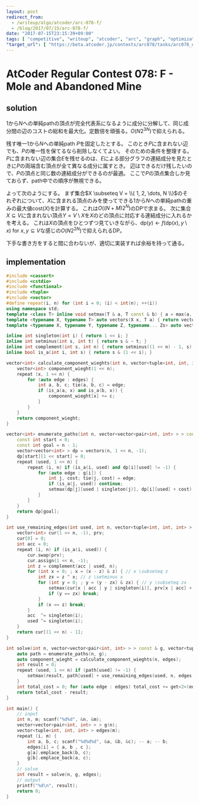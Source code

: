 ```yaml
---
layout: post
redirect_from:
  - /writeup/algo/atcoder/arc-078-f/
  - /blog/2017/07/15/arc-078-f/
date: "2017-07-15T23:15:39+09:00"
tags: [ "competitive", "writeup", "atcoder", "arc", "graph", "optimization", "dp" ]
"target_url": [ "https://beta.atcoder.jp/contests/arc078/tasks/arc078_d" ]
---
```


# AtCoder Regular Contest 078: F - Mole and Abandoned Mine

## solution

$1$から$N$への単純pathの頂点が完全代表系になるように成分に分解して、同じ成分間の辺のコストの総和を最大化。定数倍を頑張る。$O(N2^{3N})$で抑えられる。

残す唯一$1$から$N$への単純path $P$を固定したとする。
このとき$P$に含まれない辺でも、$P$の唯一性を保てるなら削除しなくてよい。
そのための条件を整理する。
$P$に含まれない辺の集合$E$を残せるのは、$E$による部分グラフの連結成分を見たときに$P$の両端含む頂点が全て異なる成分に属すとき。
辺はできるだけ残したいので、$P$の頂点と同じ数の連結成分ができるのが最適。
ここで$P$の頂点集合しか見ておらず、path中での順序が無視できる。

よって次のようにする。
まず集合$X \subseteq V = \\{ 1, 2, \dots, N \\}$のそれぞれについて、$X$に含まれる頂点のみを使ってできる$1$から$N$への単純pathの重みの最大値$\mathrm{cost}(X)$を計算する。
これは$O((N + M)2^N)$のDPで求まる。
次に集合$X \subseteq V$に含まれない頂点$Y = V \setminus X$を$X$のどの頂点に対応する連結成分に入れるかを考える。
これは$X$の頂点をひとつずつ見ていきながら、$\mathrm{dp}(y) \gets f(\mathrm{dp}(x), y \setminus x)$ for $x, y \subseteq V$な感じの$O(N2^{2N})$で抑えられるDP。

下手な書き方をすると間に合わないが、適切に実装すれば余裕を持って通る。

## implementation

``` c++
#include <cassert>
#include <cstdio>
#include <functional>
#include <tuple>
#include <vector>
#define repeat(i, n) for (int i = 0; (i) < int(n); ++(i))
using namespace std;
template <class T> inline void setmax(T & a, T const & b) { a = max(a, b); }
template <typename X, typename T> auto vectors(X x, T a) { return vector<T>(x, a); }
template <typename X, typename Y, typename Z, typename... Zs> auto vectors(X x, Y y, Z z, Zs... zs) { auto cont = vectors(y, z, zs...); return vector<decltype(cont)>(x, cont); }

inline int singleton(int i) { return 1 << i; }
inline int setminus(int s, int t) { return s & ~ t; }
inline int complement(int s, int n) { return setminus((1 << n) - 1, s); }
inline bool is_a(int i, int s) { return s & (1 << i); }

vector<int> calculate_component_wieghts(int n, vector<tuple<int, int, int> > const & edges) {
    vector<int> component_wieght(1 << n);
    repeat (x, 1 << n) {
        for (auto edge : edges) {
            int a, b, c; tie(a, b, c) = edge;
            if (is_a(a, x) and is_a(b, x)) {
                component_wieght[x] += c;
            }
        }
    }
    return component_wieght;
}

vector<int> enumerate_paths(int n, vector<vector<pair<int, int> > > const & g) {
    const int start = 0;
    const int goal = n - 1;
    vector<vector<int> > dp = vectors(n, 1 << n, -1);
    dp[start][1 << start] = 0;
    repeat (used, 1 << n) {
        repeat (i, n) if (is_a(i, used) and dp[i][used] != -1) {
            for (auto edge : g[i]) {
                int j, cost; tie(j, cost) = edge;
                if (is_a(j, used)) continue;
                setmax(dp[j][used | singleton(j)], dp[i][used] + cost);
            }
        }
    }
    return dp[goal];
}

int use_remaining_edges(int used, int n, vector<tuple<int, int, int> > const & edges, vector<int> const & component_wieght) {
    vector<int> cur(1 << n, -1), prv;
    cur[0] = 0;
    int acc = 0;
    repeat (i, n) if (is_a(i, used)) {
        cur.swap(prv);
        cur.assign(1 << n, -1);
        int z = complement(acc | used, n);
        for (int x = 0; ; x = (x - z) & z) { // x \subseteq z
            int zx = z ^ x; // z \setminus x
            for (int y = 0; ; y = (y - zx) & zx) { // y \subseteq zx
                setmax(cur[x | acc | y | singleton(i)], prv[x | acc] + component_wieght[y | singleton(i)]);
                if (y == zx) break;
            }
            if (x == z) break;
        }
        acc  ^= singleton(i);
        used ^= singleton(i);
    }
    return cur[(1 << n) - 1];
}

int solve(int n, vector<vector<pair<int, int> > > const & g, vector<tuple<int, int, int> > const & edges) {
    auto path = enumerate_paths(n, g);
    auto component_wieght = calculate_component_wieghts(n, edges);
    int result = 0;
    repeat (used, 1 << n) if (path[used] != -1) {
        setmax(result, path[used] + use_remaining_edges(used, n, edges, component_wieght));
    }
    int total_cost = 0; for (auto edge : edges) total_cost += get<2>(edge);
    return total_cost - result;
}

int main() {
    // input
    int n, m; scanf("%d%d", &n, &m);
    vector<vector<pair<int, int> > > g(n);
    vector<tuple<int, int, int> > edges(m);
    repeat (i, m) {
        int a, b, c; scanf("%d%d%d", &a, &b, &c); -- a; -- b;
        edges[i] = { a, b , c };
        g[a].emplace_back(b, c);
        g[b].emplace_back(a, c);
    }
    // solve
    int result = solve(n, g, edges);
    // output
    printf("%d\n", result);
    return 0;
}
```
